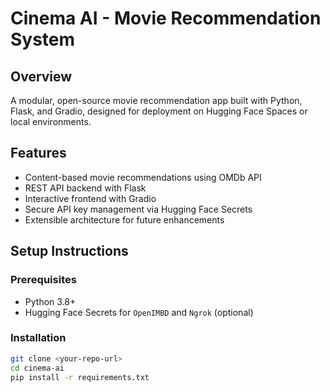 # Cinema AI - Movie Recommendation System

## Overview
A modular, open-source movie recommendation app built with Python, Flask, and Gradio, designed for deployment on Hugging Face Spaces or local environments.

## Features
- Content-based movie recommendations using OMDb API
- REST API backend with Flask
- Interactive frontend with Gradio
- Secure API key management via Hugging Face Secrets
- Extensible architecture for future enhancements

## Setup Instructions

### Prerequisites
- Python 3.8+
- Hugging Face Secrets for `OpenIMBD` and `Ngrok` (optional)

### Installation
```bash
git clone <your-repo-url>
cd cinema-ai
pip install -r requirements.txt
